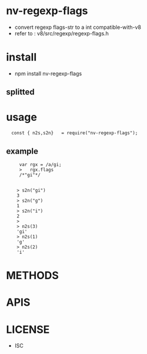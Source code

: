 
nv-regexp-flags
=======================
- convert regexp flags-str to a  int compatible-with-v8
- refer to : v8/src/regexp/regexp-flags.h 



install
=======
- npm install nv-regexp-flags

splitted
--------


usage
=====
    
      const { n2s,s2n}   = require("nv-regexp-flags");
 

example
-------
         
         var rgx = /a/gi;
         >   rgx.flags 
         /*"gi"*/


        > s2n("gi")
        3
        > s2n("g")
        1
        > s2n("i")
        2
        >
        > n2s(3)
        'gi'
        > n2s(1)
        'g'
        > n2s(2)
        'i'


METHODS
========


APIS
=======


LICENSE
=======
- ISC 

